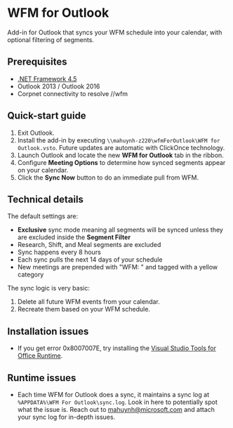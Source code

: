 # WFM for Outlook
Add-in for Outlook that syncs your WFM schedule into your calendar, with optional filtering of segments.

## Prerequisites
* [.NET Framework 4.5](http://www.microsoft.com/en-us/download/details.aspx?id=42643)
* Outlook 2013 / Outlook 2016
* Corpnet connectivity to resolve //wfm

## Quick-start guide
1. Exit Outlook.
2. Install the add-in by executing `\\mahuynh-z220\wfmForOutlook\WFM for Outlook.vsto`. Future updates are automatic with ClickOnce technology.
3. Launch Outlook and locate the new **WFM for Outlook** tab in the ribbon.
4. Configure **Meeting Options** to determine how synced segments appear on your calendar.
5. Click the **Sync Now** button to do an immediate pull from WFM.

## Technical details
The default settings are:
* **Exclusive** sync mode meaning all segments will be synced unless they are excluded inside the **Segment Filter**
* Research, Shift, and Meal segments are excluded
* Sync happens every 8 hours
* Each sync pulls the next 14 days of your schedule
* New meetings are prepended with "WFM: " and tagged with a yellow category

The sync logic is very basic:
1. Delete all future WFM events from your calendar.
2. Recreate them based on your WFM schedule.

## Installation issues
* If you get error 0x8007007E, try installing the [Visual Studio Tools for Office Runtime](https://www.microsoft.com/en-us/download/details.aspx?id=48217).

## Runtime issues
* Each time WFM for Outlook does a sync, it maintains a sync log at `%APPDATA%\WFM For Outlook\sync.log`. Look in here to potentially spot what the issue is. Reach out to mahuynh@microsoft.com and attach your sync log for in-depth issues.
